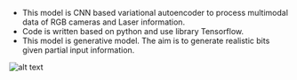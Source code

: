  * This model is CNN based variational autoencoder to process multimodal data of RGB cameras and Laser information.  
 * Code is written based on python and use library Tensorflow.  
 * This model is generative model. The aim is to generate realistic bits given partial input information.  

 ![alt text](https://github.com/yiliu1/Variational-Auto-Encoder-for-Robotic-Perception/blob/master/example.png)
 
